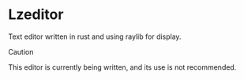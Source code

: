 # Lzeditor

Text editor written in rust and using raylib for display.

> [!CAUTION]
> This editor is currently being written, and its use is not recommended.
